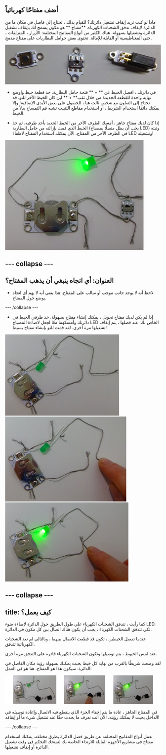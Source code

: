 ## أضف مفتاحًا كهربائياً

ماذا لو كنت تريد إيقاف تشغيل دائرتك؟ للقيام بذلك ، تحتاج إلى فاصل في مكان ما من الدائرة لإيقاف تدفق الشحنات الكهرباء. **مفتاح ** هو مكون يسمح لك بإيقاف تشغيل الدائرة وتشغيلها بسهولة. هناك الكثير من أنواع المفاتيح المختلفة: الأزرار ، المنزلقات ، حتى المغناطيسية أو القابلة للإمالة. تحتوي بعض حوامل البطاريات على مفتاح مدمج.

![](images/switches.png)

+ في دائرتك ، افصل الخيط عن ** + ** فتحة حامل البطارية. خذ قطعة خيط واوضع نهاية واحدة للقطعة الجديدة من خلال ثقب** + ** اين كان الخيط الآخر للتو. قد تحتاج إلى التعاون مع شخص ثالث هنا ، للحصول على بعض الأيدي الإضافية! وإلا يمكنك دائمًا استخدام الشريط ، أو استخدام مقاطع التثبيت تشبه فم التمساح بدلاً من الخيط.

+ إذا كان لديك مفتاح جاهز ، أمسك الطرف الآخر من الخيط الجديد بأحد طرفيه. ثم خذ الخيط الذي قمت بإزالته من حامل البطارية (يجب أن يظل متصلًا بمصباح LED) وثبته في الطرف الآخر من المفتاح. الآن يمكنك استخدام المفتاح لاطفاء LED وتشغيله!

![](images/switch_on_thread.png)

--- collapse ---
---
العنوان: أي اتجاه ينبغي أن يذهب المفتاح؟
---

+ لاحظ أنه لا يوجد جانب موجب أو سالب على المفتاح. هذا يعني أنه لا يهم أي اتجاه يوضع حول المفتاح.

--- /collapse ---

+ إذا لم يكن لديك مفتاح تحويل ، يمكنك إنشاء مفتاح بسهولة. خذ طرفي الخيط في دائرتك وأمسكهما معًا لجعل لاضاءة المصباح LED الخاص بك. عند فصلها ، يتم إيقاف تشغيلها مرة أخرى. لقد قمت للتو بإنشاء مفتاح بسيط!

![](images/switch_diy_thread_a.png) ![](images/switch_diy_thread_b.png) ![](images/switch_diy_thread_c.png)

--- collapse ---
---
title: كيف يعمل؟
---

كما رأيت ، تتدفق الشحنات الكهرباء على طول الطريق حول الدائرة لإضاءة ضوء LED. لكي تتدفق الشحنات الكهرباء ، يجب أن يكون هناك اتصال بين كل مكون في الدائرة.

عندما تفصل الخيطين ، تكون قد قطعت الاتصال بينهما ، وبالتالي لم تعد الشحنات الكهربائية تتدفق.

عند لمس الخيوط ، يتم توصيلها وتكون الشحنات الكهرباء قادرة على التدفق مرة أخرى.

لقد وضعت شريطًا بالقرب من نهاية كل خيط بحيث يمكنك بسهولة رؤية مكان الفاصل في الدائرة. سيكون هذا هو المفتاح. هنا هو في العمل:

![](images/switch_diy_tape_abc_120_650.png)

في المفتاح الجاهز ، عادة ما يتم إخفاء الجزء الذي ينقطع فيه الاتصال وإعادة توصيله في الداخل بحيث لا يمكنك رؤيته. الآن أنت تعرف ما يحدث حقًا عند تشغيل شيء ما أو إيقافه!

--- /collapse ---

تعمل أنواع المفاتيح المختلفة عن طريق فصل الدائرة بطرق مختلفة. يمكنك استخدام مفتاح في مشاريع الأجهزة القابلة للارتداء الخاصة بك لتمنحك التحكم في وقت تشغيل الدائرة أو إيقاف تشغيلها.
